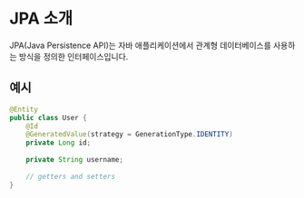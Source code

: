 # JPA 소개

JPA(Java Persistence API)는 자바 애플리케이션에서 관계형 데이터베이스를 사용하는 방식을 정의한 인터페이스입니다.

## 예시

```java
@Entity
public class User {
    @Id
    @GeneratedValue(strategy = GenerationType.IDENTITY)
    private Long id;
    
    private String username;
    
    // getters and setters
}
```

